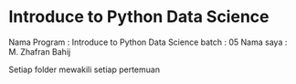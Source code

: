 # Introduce to Python Data Science

Nama Program : Introduce to Python Data Science
batch : 05
Nama saya : M. Zhafran Bahij

Setiap folder mewakili setiap pertemuan
